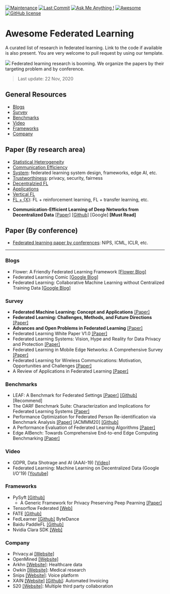 [![Maintenance](https://img.shields.io/badge/Maintained%3F-YES-green.svg)](https://github.com/weimingwill/awesome-federeated-learning/graphs/commit-activity)
[![Last Commit](https://img.shields.io/github/last-commit/weimingwill/awesome-federeated-learning.svg)](https://github.com/weimingwill/awesome-federeated-learning/commits/master)
[![Ask Me Anything !](https://img.shields.io/badge/Ask%20me-anything-1abc9c.svg)](https://GitHub.com/Naereen/ama)
[![Awesome](https://awesome.re/badge.svg)](https://awesome.re)
[![GitHub license](https://img.shields.io/github/license/weimingwill/awesome-federeated-learning.svg?color=blue)](https://github.com/weimingwill/awesome-federeated-learning/blob/master/LICENSE)

# Awesome Federated Learning
A curated list of research in federated learning. Link to the code if available is also present. You are very welcome to pull request by using our template.

<img src="images/fl-paper-stats.png">
<!-- ![Federated learning research is booming.](images/fl-paper-stats.png) -->
Federated learning research is booming. We organize the papers by their targeting problem and by conference. 

> Last update: 22 Nov, 2020

## General Resources

- [Blogs](#blogs)
- [Survey](#survey)
- [Benchmarks](#benchmarks)
- [Video](#video)
- [Frameworks](#frameworks)
- [Company](#company)


## Paper (By research area)

- [Statistical Heterogeneity](./areas/statistical-heterogeneity.md)
- [Communication Efficiency](./areas/communication-efficiency.md)
- [System](./areas/system.md): federated learning system design, frameworks, edge AI, etc.
- [Trustworthiness](./areas/trustworthiness.md): privacy, security, fairness
- [Decentralzied FL](./areas/decentralized-fl.md)
- [Applications](./areas/applications.md)
- [Vertical FL](./areas/vertical-fl.md)
- [FL + {X}](./areas/fl+x-learning.md): FL + reinforcement learning, FL + transfer learning, etc. 

* **Communication-Efficient Learning of Deep Networks from Decentralized Data** [[Paper]](https://arxiv.org/abs/1602.05629) [[Github]](https://github.com/roxanneluo/Federated-Learning) [Google] **[Must Read]**

## Paper (By conference)

- [Federated learning paper by conferences](conferences.md): NIPS, ICML, ICLR, etc.

---

### Blogs

* Flower: A Friendly Federated Learning Framework [[Flower Blog]](https://flower.dev/blog/)
* Federated Learning Comic [[Google Blog]](https://federated.withgoogle.com/)
* Federated Learning: Collaborative Machine Learning without Centralized Training Data [[Google Blog]](http://ai.googleblog.com/2017/04/federated-learning-collaborative.html)


### Survey

* **Federated Machine Learning: Concept and Applications** [[Paper]](https://dl.acm.org/citation.cfm?id=3298981)
* **Federated Learning: Challenges, Methods, and Future Directions** [[Paper]](https://arxiv.org/abs/1908.07873)
* **Advances and Open Problems in Federated Learning** [[Paper]](https://arxiv.org/abs/1912.04977)
* Federated Learning White Paper V1.0 [[Paper]](https://www.fedai.org/static/flwp-en.pdf)
* Federated Learning Systems: Vision, Hype and Reality for Data Privacy and Protection [[Paper]](https://arxiv.org/abs/1907.09693)
* Federated Learning in Mobile Edge Networks: A Comprehensive Survey [[Paper]](https://arxiv.org/abs/1909.11875)
* Federated Learning for Wireless Communications: Motivation, Opportunities and Challenges [[Paper]](https://arxiv.org/abs/1908.06847)
* A Review of Applications in Federated Learning [[Paper]](https://www.sciencedirect.com/science/article/abs/pii/S0360835220305532)


### Benchmarks

* LEAF: A Benchmark for Federated Settings [[Paper]](https://arxiv.org/abs/1812.01097) [[Github]](https://github.com/TalwalkarLab/leaf) [Recommend]
* The OARF Benchmark Suite: Characterization and Implications for Federated Learning Systems [[Paper]](https://arxiv.org/abs/2006.07856)
* Performance Optimization for Federated Person Re-identification via Benchmark Analysis [[Paper]](https://arxiv.org/abs/2008.11560) [ACMMM20] [[Github]](https://github.com/cap-ntu/FedReID)
* A Performance Evaluation of Federated Learning Algorithms [[Paper]](https://www.researchgate.net/profile/Gregor_Ulm/publication/329106719_A_Performance_Evaluation_of_Federated_Learning_Algorithms/links/5c0fabcfa6fdcc494febf907/A-Performance-Evaluation-of-Federated-Learning-Algorithms.pdf)
* Edge AIBench: Towards Comprehensive End-to-end Edge Computing Benchmarking [[Paper]](https://arxiv.org/abs/1908.01924)

### Video

* GDPR, Data Shotrage and AI (AAAI-19) [[Video]](https://aaai.org/Conferences/AAAI-19/invited-speakers/#yang)
* Federated Learning: Machine Learning on Decentralized Data (Google I/O'19) [[Youtube]](https://www.youtube.com/watch?v=89BGjQYA0uE)

### Frameworks

* PySyft [[Github]](https://github.com/OpenMined/PySyft)
  * A Generic Framework for Privacy Preserving Peep Pearning [[Paper]](https://arxiv.org/abs/1811.04017)
* Tensorflow Federated [[Web]](https://www.tensorflow.org/federated)
* FATE [[Github]](https://github.com/FederatedAI/FATE)
* FedLearner [[Github]](https://github.com/bytedance/fedlearner) ByteDance
* Baidu PaddleFL [[Github]](https://github.com/PaddlePaddle/PaddleFL)
* Nvidia Clara SDK [[Web]](https://developer.nvidia.com/clara)

### Company

* Privacy.ai [[Website]](https://privacy.ai/)
* OpenMined [[Website]](https://www.openmined.org/)
* Arkhn [[Website]](https://arkhn.org/en/): Healthcare data
* Owkin [[Website]](https://owkin.com/): Medical research
* Snips [[Website]](https://snips.ai/): Voice platform
* XAIN [[Website]](https://www.xain.io/) [[Github]](https://github.com/xainag/xain-fl): Automated Invoicing
* S20 [[Website]](https://www.s20.ai/): Multiple third party collaboration



